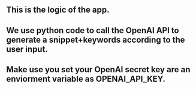 ## This is the logic of the app.
## We use python code to call the OpenAI API to generate a snippet+keywords according to the user input.
## Make use you set your OpenAI secret key are an enviorment variable as OPENAI_API_KEY.
